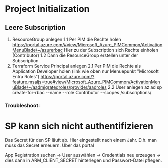 # Project Initialization

## Leere Subscription

1. ResourceGroup anlegen
   1.1 Per PIM die Rechte holen
       https://portal.azure.com/#view/Microsoft_Azure_PIMCommon/ActivationMenuBlade/~/azurerbac
       Hier zu der Subscription sich Rechte einholen (Contributor)
   1.2 Dann die ResourceGroup erstellen unter der Subscription
2. Terraform Service Principal anlegen
   2.1 Per PIM die Rechte als Application Developer holen (link wie oben nur Menuepunkt "Microsoft Entra Roles")
       https://portal.azure.com/?feature.msaljs=true#view/Microsoft_Azure_PIMCommon/ActivationMenuBlade/~/aadmigratedroles/provider/aadroles
   2.2 User anlegen 
       az ad sp create-for-rbac --name <service principal name> --role Contributor --scopes /subscriptions/<Subscription>


### Troubleshoot: 

# SP kann sich nicht authentifizieren

Das Secret für den SP läuft ab. Hier eingestellt nach einem Jahr. D.h. man muss das Secret erneuern. Über das portal

App Registration suchen -> User auswählen -> Credentials neu erzeugen -> dies dann in ARM_CLIENT_SECRET hinterlegen und Passwort-Datei pflegen.

